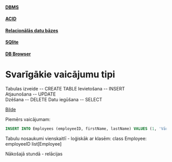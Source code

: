 #### [DBMS](https://en.wikipedia.org/wiki/Database)
#### [ACID](https://en.wikipedia.org/wiki/ACID)
#### [Relacionālās datu bāzes](https://en.wikipedia.org/wiki/Relational_database)
#### [SQlite](https://www.sqlite.org/index.html)
#### [DB Browser](https://sqlitebrowser.org/)

# Svarīgākie vaicājumu tipi
Tabulas izveide -- CREATE TABLE
Ievietošana -- INSERT  
Atjaunošana -- UPDATE  
Dzēšana     -- DELETE
Datu iegūšana -- SELECT

[Bilde](https://planetscale.com/assets/blog/content/schema-design-101-relational-databases/db72cc3ac506bec544588454972113c4dc3abe50-1953x1576.png)

Piemērs vaicājumam:
```sql
INSERT INTO Employees (employeeID, firstName, lastName) VALUES (1, 'Vārds', 'Uzvārds')
```

Tabulu nosaukumi vienskaitlī - loģiskāk ar klasēm:
class Employee:
    employeeID
list[Employee]

Nākošajā stundā - relācijas